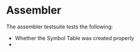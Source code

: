 # Assembler

The assembler testsuite tests the following:
- Whether the Symbol Table was created properly
- 